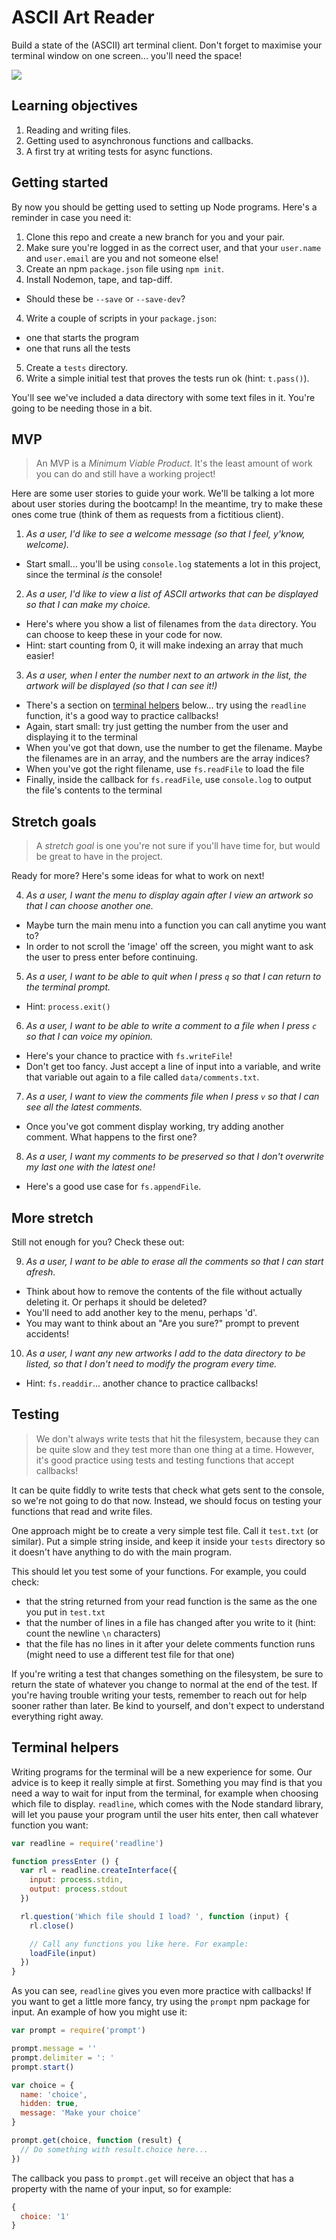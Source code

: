 # ASCII Art Reader

Build a state of the (ASCII) art terminal client. Don't forget to maximise your terminal window on one screen... you'll need the space!

![](reader.png)


## Learning objectives

1. Reading and writing files.
2. Getting used to asynchronous functions and callbacks.
3. A first try at writing tests for async functions.


## Getting started

By now you should be getting used to setting up Node programs. Here's a reminder in case you need it:

1. Clone this repo and create a new branch for you and your pair.
2. Make sure you're logged in as the correct user, and that your `user.name` and `user.email` are you and not someone else!
2. Create an npm `package.json` file using `npm init`.
3. Install Nodemon, tape, and tap-diff.
  - Should these be `--save` or `--save-dev`?
4. Write a couple of scripts in your `package.json`:
  - one that starts the program
  - one that runs all the tests
5. Create a `tests` directory.
6. Write a simple initial test that proves the tests run ok (hint: `t.pass()`).

You'll see we've included a data directory with some text files in it. You're going to be needing those in a bit.


## MVP

> An MVP is a _Minimum Viable Product_. It's the least amount of work you can do and still have a working project!

Here are some user stories to guide your work. We'll be talking a lot more about user stories during the bootcamp! In the meantime, try to make these ones come true (think of them as requests from a fictitious client).

1. _As a user, I'd like to see a welcome message (so that I feel, y'know, welcome)._
  - Start small... you'll be using `console.log` statements a lot in this project, since the terminal _is_ the console!

2. _As a user, I'd like to view a list of ASCII artworks that can be displayed so that I can make my choice._
  - Here's where you show a list of filenames from the `data` directory. You can choose to keep these in your code for now.
  - Hint: start counting from 0, it will make indexing an array that much easier!

3. _As a user, when I enter the number next to an artwork in the list, the artwork will be displayed (so that I can see it!)_
  - There's a section on [terminal helpers](#terminal-helpers) below... try using the `readline` function, it's a good way to practice callbacks!
  - Again, start small: try just getting the number from the user and displaying it to the terminal
  - When you've got that down, use the number to get the filename. Maybe the filenames are in an array, and the numbers are the array indices?
  - When you've got the right filename, use `fs.readFile` to load the file
  - Finally, inside the callback for `fs.readFile`, use `console.log` to output the file's contents to the terminal


## Stretch goals

> A _stretch goal_ is one you're not sure if you'll have time for, but would be great to have in the project.

Ready for more? Here's some ideas for what to work on next!

4. _As a user, I want the menu to display again after I view an artwork so that I can choose another one._
  - Maybe turn the main menu into a function you can call anytime you want to?
  - In order to not scroll the 'image' off the screen, you might want to ask the user to press enter before continuing.

5. _As a user, I want to be able to quit when I press `q` so that I can return to the terminal prompt._
  - Hint: `process.exit()`

6. _As a user, I want to be able to write a comment to a file when I press `c` so that I can voice my opinion._
  - Here's your chance to practice with `fs.writeFile`!
  - Don't get too fancy. Just accept a line of input into a variable, and write that variable out again to a file called `data/comments.txt`.

7. _As a user, I want to view the comments file when I press `v` so that I can see all the latest comments._
  - Once you've got comment display working, try adding another comment. What happens to the first one?

8. _As a user, I want my comments to be preserved so that I don't overwrite my last one with the latest one!_
  - Here's a good use case for `fs.appendFile`.


## More stretch

Still not enough for you? Check these out:

9. _As a user, I want to be able to erase all the comments so that I can start afresh._
  - Think about how to remove the contents of the file without actually deleting it. Or perhaps it should be deleted?
  - You'll need to add another key to the menu, perhaps 'd'.
  - You may want to think about an "Are you sure?" prompt to prevent accidents!

10. _As a user, I want any new artworks I add to the data directory to be listed, so that I don't need to modify the program every time._
  - Hint: `fs.readdir`... another chance to practice callbacks!


## Testing

> We don't always write tests that hit the filesystem, because they can be quite slow and they test more than one thing at a time. However, it's good practice using tests and testing functions that accept callbacks!

It can be quite fiddly to write tests that check what gets sent to the console, so we're not going to do that now. Instead, we should focus on testing your functions that read and write files.

One approach might be to create a very simple test file. Call it `test.txt` (or similar). Put a simple string inside, and keep it inside your `tests` directory so it doesn't have anything to do with the main program.

This should let you test some of your functions. For example, you could check:
 - that the string returned from your read function is the same as the one you put in `test.txt`
 - that the number of lines in a file has changed after you write to it (hint: count the newline `\n` characters)
 - that the file has no lines in it after your delete comments function runs (might need to use a different test file for that one)

If you're writing a test that changes something on the filesystem, be sure to return the state of whatever you change to normal at the end of the test.  If you're having trouble writing your tests, remember to reach out for help sooner rather than later. Be kind to yourself, and don't expect to understand everything right away.


## Terminal helpers

Writing programs for the terminal will be a new experience for some. Our advice is to keep it really simple at first. Something you may find is that you need a way to wait for input from the terminal, for example when choosing which file to display. `readline`, which comes with the Node standard library, will let you pause your program until the user hits enter, then call whatever function you want:

```js
var readline = require('readline')

function pressEnter () {
  var rl = readline.createInterface({
    input: process.stdin,
    output: process.stdout
  })

  rl.question('Which file should I load? ', function (input) {
    rl.close()

    // Call any functions you like here. For example:
    loadFile(input)
  })
}
```

As you can see, `readline` gives you even more practice with callbacks! If you want to get a little more fancy, try using the `prompt` npm package for input. An example of how you might use it:

```js
var prompt = require('prompt')

prompt.message = ''
prompt.delimiter = ': '
prompt.start()

var choice = {
  name: 'choice',
  hidden: true,
  message: 'Make your choice'
} 

prompt.get(choice, function (result) {
  // Do something with result.choice here...
})
```

The callback you pass to `prompt.get` will receive an object that has a property with the name of your input, so for example:

```js
{
  choice: '1'
}
```

